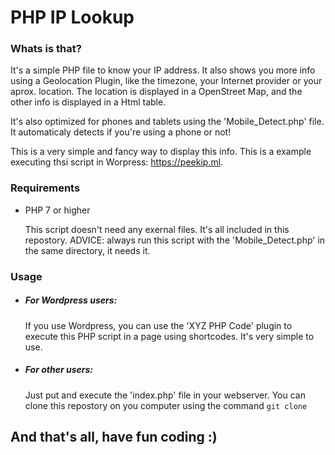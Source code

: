 # PHP IP Lookup
### Whats is that?
It's a simple PHP file to know your IP address. It also shows you more info using a Geolocation Plugin, like the timezone, your Internet provider or your aprox. location. The location is displayed in a OpenStreet Map, and the other info is displayed in a Html table. 

It's also optimized for phones and tablets using the 'Mobile_Detect.php' file. It automaticaly detects if you're using a phone or not! 

This is a very simple and fancy way to display this info. This is a example executing thsi script in Worpress: https://peekip.ml.

### Requirements
- PHP 7 or higher

  This script doesn't need any exernal files. It's all included in this repostory. ADVICE: always run this script with the 'Mobile_Detect.php' in the same directory, it needs it. 

### Usage
- ##### For Wordpress users:
  If you use Wordpress, you can use the 'XYZ PHP Code' plugin to execute this PHP script in a page using shortcodes. It's very simple to use.
- ##### For other users:
  Just put and execute the 'index.php' file in your webserver. You can clone this repostory on you computer using the command ``` git clone ```

## And that's all, have fun coding :)


